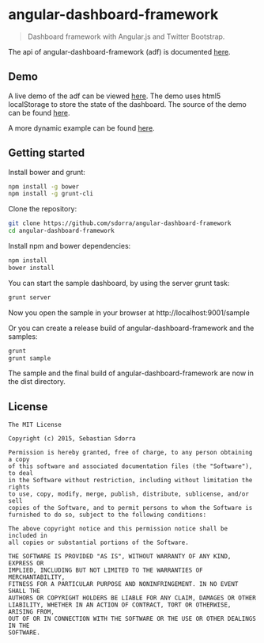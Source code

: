 # angular-dashboard-framework

> Dashboard framework with Angular.js and Twitter Bootstrap.

The api of angular-dashboard-framework (adf) is documented [here](http://sdorra.github.io/angular-dashboard-framework/docs/).

## Demo

A live demo of the adf can be viewed [here](http://sdorra.github.io/angular-dashboard-framework/). The demo uses html5 localStorage to store the state of the dashboard. The source of the demo can be found [here](https://github.com/sdorra/angular-dashboard-framework/tree/master/sample).

A more dynamic example can be found [here](https://github.com/sdorra/adf-dynamic-example).

## Getting started

Install bower and grunt:

```bash
npm install -g bower
npm install -g grunt-cli
```

Clone the repository:

```bash
git clone https://github.com/sdorra/angular-dashboard-framework
cd angular-dashboard-framework
```

Install npm and bower dependencies:

```bash
npm install
bower install
```

You can start the sample dashboard, by using the server grunt task:

```bash
grunt server
```

Now you open the sample in your browser at http://localhost:9001/sample

Or you can create a release build of angular-dashboard-framework and the samples:

```bash
grunt
grunt sample
```
The sample and the final build of angular-dashboard-framework are now in the dist directory.


## License

    The MIT License

    Copyright (c) 2015, Sebastian Sdorra

    Permission is hereby granted, free of charge, to any person obtaining a copy
    of this software and associated documentation files (the "Software"), to deal
    in the Software without restriction, including without limitation the rights
    to use, copy, modify, merge, publish, distribute, sublicense, and/or sell
    copies of the Software, and to permit persons to whom the Software is
    furnished to do so, subject to the following conditions:

    The above copyright notice and this permission notice shall be included in
    all copies or substantial portions of the Software.

    THE SOFTWARE IS PROVIDED "AS IS", WITHOUT WARRANTY OF ANY KIND, EXPRESS OR
    IMPLIED, INCLUDING BUT NOT LIMITED TO THE WARRANTIES OF MERCHANTABILITY,
    FITNESS FOR A PARTICULAR PURPOSE AND NONINFRINGEMENT. IN NO EVENT SHALL THE
    AUTHORS OR COPYRIGHT HOLDERS BE LIABLE FOR ANY CLAIM, DAMAGES OR OTHER
    LIABILITY, WHETHER IN AN ACTION OF CONTRACT, TORT OR OTHERWISE, ARISING FROM,
    OUT OF OR IN CONNECTION WITH THE SOFTWARE OR THE USE OR OTHER DEALINGS IN THE
    SOFTWARE.
